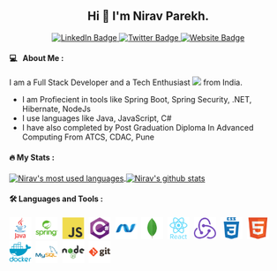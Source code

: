 <div id="header" align="center">
  <h2> Hi 👋 I'm Nirav Parekh.</h2>
  <div id="badges">
    <a href="https://www.linkedin.com/in/niravparekh090/">
      <img src="https://img.shields.io/badge/LinkedIn-blue?style=for-the-badge&logo=linkedin&logoColor=white" alt="LinkedIn Badge"/>
    </a>
    <a href="https://twitter.com/niruparekh09">
      <img src="https://img.shields.io/badge/Twitter-blue?style=for-the-badge&logo=twitter&logoColor=white" alt="Twitter Badge"/>
    </a>
    <a href="https://nirav-portfolio.netlify.app/">
      <img src="https://img.shields.io/badge/WebSite-blue?style=for-the-badge&logo=neovim&logoColor=white" alt="Website Badge"/>
    </a>
  </div>
</div>

#### 💻 &nbsp; About Me :

I am a Full Stack Developer and a Tech Enthusiast <img src="https://media.giphy.com/media/WUlplcMpOCEmTGBtBW/giphy.gif" width="30"> from India.

- I am Profiecient in tools like Spring Boot, Spring Security, .NET, Hibernate, NodeJs
- I use languages like Java, JavaScript, C#
- I have also completed by Post Graduation Diploma In Advanced Computing From ATCS, CDAC, Pune

#### :fire: My Stats :

<a href="https://github.com/niruparekh09">
  <img align="center" src="https://github-readme-stats.vercel.app/api/top-langs/?username=niruparekh09&theme=light&count_private=true&layout=compact" width="205" alt="Nirav's most used languages" />
</a>
<a href="https://github.com/niruparekh09">
 <img align="center" src="https://github-readme-stats.vercel.app/api?username=niruparekh09&show_icons=true&theme=light&line_height=27&include_all_commits=true&count_private=true&hide=issues,prs,contribs" width="350" alt="Nirav's github stats"/>
</a>

#### :hammer_and_wrench: Languages and Tools :

<div>
  <img src="https://github.com/devicons/devicon/blob/master/icons/java/java-original-wordmark.svg" title="Java" alt="Java" width="40" height="40"/>&nbsp;
  <img src="https://github.com/devicons/devicon/blob/master/icons/spring/spring-original-wordmark.svg" title="Spring" alt="Spring" width="40" height="40"/>&nbsp;
  <img src="https://github.com/devicons/devicon/blob/master/icons/javascript/javascript-original.svg" title="JavaScript" alt="JavaScript" width="40" height="40"/>&nbsp;
    <img src="https://github.com/devicons/devicon/blob/master/icons/csharp/csharp-original.svg" title="csharp" alt="csharp" width="40" height="40"/>&nbsp;
  <img src="https://github.com/devicons/devicon/blob/master/icons/dot-net/dot-net-original.svg" title="dot-net" alt="dot-net" width="40" height="40"/>&nbsp;
  <img src="https://github.com/devicons/devicon/blob/master/icons/mongodb/mongodb-original.svg" title="mongodb" alt="mongodb" width="40" height="40"/>&nbsp;
  <img src="https://github.com/devicons/devicon/blob/master/icons/react/react-original-wordmark.svg" title="React" alt="React" width="40" height="40"/>&nbsp;
  <img src="https://github.com/devicons/devicon/blob/master/icons/redux/redux-original.svg" title="Redux" alt="Redux " width="40" height="40"/>&nbsp;
  <img src="https://github.com/devicons/devicon/blob/master/icons/css3/css3-plain-wordmark.svg"  title="CSS3" alt="CSS" width="40" height="40"/>&nbsp;
  <img src="https://github.com/devicons/devicon/blob/master/icons/html5/html5-original.svg" title="HTML5" alt="HTML" width="40" height="40"/>&nbsp;
  <img src="https://github.com/devicons/devicon/blob/master/icons/docker/docker-plain-wordmark.svg" title="Docker" alt="Docker" width="40" height="40"/>&nbsp;
  <img src="https://github.com/devicons/devicon/blob/master/icons/mysql/mysql-original-wordmark.svg" title="MySQL"  alt="MySQL" width="40" height="40"/>&nbsp;
  <img src="https://github.com/devicons/devicon/blob/master/icons/nodejs/nodejs-original-wordmark.svg" title="NodeJS" alt="NodeJS" width="40" height="40"/>&nbsp;
  <img src="https://github.com/devicons/devicon/blob/master/icons/git/git-original-wordmark.svg" title="Git" **alt="Git" width="40" height="40"/>
</div>
